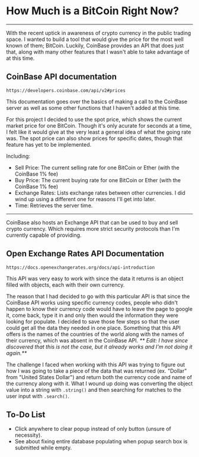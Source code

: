 # How Much is a BitCoin Right Now?

---

With the recent uptick in awareness of crypto currency in the public trading space. I wanted to build a tool that would give the price for the most well known of them; BitCoin. Luckily, CoinBase provides an API that does just that, along with many other features that I wasn't able to take advantage of at this time.

## CoinBase API documentation

```
https://developers.coinbase.com/api/v2#prices
```

This documentation goes over the basics of making a call to the CoinBase server as well as some other functions that I haven't added at this time.

For this project I decided to use the spot price, which shows the current market price for one BitCoin. Though it's only acurate for seconds at a time, I felt like it would give at the very least a general idea of what the going rate was. The spot price can also show prices for specific dates, though that feature has yet to be implemented.

Including:

- Sell Price: The current selling rate for one BitCoin or Ether (with the CoinBase 1% fee)
- Buy Price: The current buying rate for one BitCoin or Ether (with the CoinBase 1% fee)
- Exchange Rates: Lists exchange rates between other currencies. I did wind up using a different one for reasons I'll get into later.
- Time: Retrieves the server time.

---

CoinBase also hosts an Exchange API that can be used to buy and sell crypto currency. Which requires more strict security protocols than I'm currently capable of providing.

## Open Exchange Rates API Documentation

```
https://docs.openexchangerates.org/docs/api-introduction
```

This API was very easy to work with since the data it returns is an object filled with objects, each with their own currency.

The reason that I had decided to go with this particular API is that since the CoinBase API works using specific currency codes, people who didn't happen to know their currency code would have to leave the page to google it, come back, type it in and only then would the information they were looking for populate. I decided to save those few steps so that the user could get all the data they needed in one place. Something that this API offers is the names of the countries of the world along with the names of their currency, which was absent in the CoinBase API. _** Edit: I have since discovered that this is not the case, but it already works and I'm not doing it again.**_

The challenge I faced when working with this API was trying to figure out how I was going to take a piece of the data that was returned (ex. "Dollar" from "United States Dollar") and return both the currency code and name of the currency along with it. What I wound up doing was converting the object value into a string with `.string()` and then searching for matches to the user input with `.search()`.

## To-Do List

- Click anywhere to clear popup instead of only button (unsure of necessity).
- See about fixing entire database populating when popup search box is submitted while empty.
